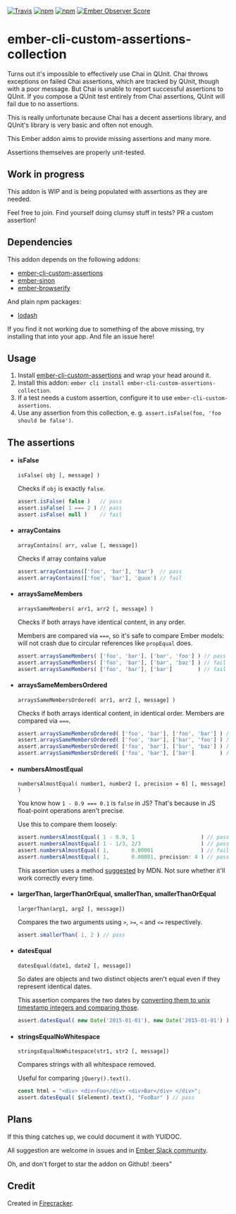 [![Travis](https://travis-ci.org/lolmaus/ember-cli-custom-assertions-collection.svg)](https://travis-ci.org/lolmaus/ember-cli-custom-assertions-collection)
[![npm](https://img.shields.io/npm/v/ember-cli-custom-assertions-collection.svg)](https://www.npmjs.com/package/ember-cli-custom-assertions-collection)
[![npm](https://img.shields.io/npm/dm/ember-cli-custom-assertions-collection.svg)](https://www.npmjs.com/package/ember-cli-custom-assertions-collection)
[![Ember Observer Score](http://emberobserver.com/badges/ember-cli-custom-assertions-collection.svg)](http://emberobserver.com/addons/ember-cli-custom-assertions-collection)

# ember-cli-custom-assertions-collection

Turns out it's impossible to effectively use Chai in QUnit. Chai throws exceptions on failed Chai assertions, which are tracked by QUnit, though with a poor message. But Chai is unable to report successful assertions to QUnit. If you compose a QUnit test entirely from Chai assertions, QUnit will fail due to no assertions.

This is really unfortunate because Chai has a decent assertions library, and QUnit's library is very basic and often not enough.

This Ember addon aims to provide missing assertions and many more.

Assertions themselves are properly unit-tested.


## Work in progress

This addon is WIP and is being populated with assertions as they are needed.

Feel free to join. Find yourself doing clumsy stuff in tests? PR a custom assertion!


## Dependencies

This addon depends on the following addons:

* [ember-cli-custom-assertions](https://github.com/dockyard/ember-cli-custom-assertions)
* [ember-sinon](https://github.com/csantero/ember-sinon)
* [ember-browserify](https://github.com/ef4/ember-browserify)

And plain npm packages:

* [lodash](https://www.npmjs.com/package/lodash)

If you find it not working due to something of the above missing, try installing that into your app. And file an issue here!


## Usage

1. Install [ember-cli-custom-assertions](https://github.com/dockyard/ember-cli-custom-assertions) and wrap your head around it.
2. Install this addon: `ember cli install ember-cli-custom-assertions-collection`.
3. If a test needs a custom assertion, configure it to use `ember-cli-custom-assertions`.
4. Use any assertion from this collection, e. g. `assert.isFalse(foo, 'foo should be false')`.


## The assertions

* #### isFalse

  ```
  isFalse( obj [, message] )
  ```

  Checks if `obj` is exactly `false`.

  ```js
  assert.isFalse( false )   // pass
  assert.isFalse( 1 === 2 ) // pass
  assert.isFalse( null )    // fail
  ```

* #### arrayContains

  ```
  arrayContains( arr, value [, message])
  ```
  
  Checks if array contains value
  
  ```js
  assert.arrayContains(['foo', 'bar'], 'bar')  // pass
  assert.arrayContains(['foo', 'bar'], 'quux') // fail
  ```

* #### arraysSameMembers

  ```
  arraysSameMembers( arr1, arr2 [, message] )
  ```
  
  Checks if both arrays have identical content, in any order.
  
  Members are compared via `===`, so it's safe to compare Ember models: will not crash due to circular references like `propEqual` does.
  
  ```js
  assert.arraysSameMembers( ['foo', 'bar'], ['bar', 'foo'] ) // pass
  assert.arraysSameMembers( ['foo', 'bar'], ['bar', 'baz'] ) // fail
  assert.arraysSameMembers( ['foo', 'bar'], ['bar']        ) // fail
  ```
  

* #### arraysSameMembersOrdered

  ```
  arraysSameMembersOrdered( arr1, arr2 [, message] )
  ```
  
  Checks if both arrays identical content, in identical order. Members are compared via `===`.
  
  ```js
  assert.arraysSameMembersOrdered( ['foo', 'bar'], ['foo', 'bar'] ) // pass
  assert.arraysSameMembersOrdered( ['foo', 'bar'], ['bar', 'foo'] ) // fail
  assert.arraysSameMembersOrdered( ['foo', 'bar'], ['bar', 'baz'] ) // fail
  assert.arraysSameMembersOrdered( ['foo', 'bar'], ['bar']        ) // fail
  ```


* #### numbersAlmostEqual

  ```
  numbersAlmostEqual( number1, number2 [, precision = 6] [, message] )
  ```
  
  You know how `1 - 0.9 === 0.1` is `false` in JS? That's because in JS float-point operations aren't precise.
  
  Use this to compare them loosely:
  
  ```js
  assert.numbersAlmostEqual( 1 - 0.9, 1                     ) // pass
  assert.numbersAlmostEqual( 1 - 1/3, 2/3                   ) // pass
  assert.numbersAlmostEqual( 1,       0.00001               ) // fail
  assert.numbersAlmostEqual( 1,       0.00001, precision: 4 ) // pass
  ```
  
  This assertion uses a method [suggested](https://developer.mozilla.org/en-US/docs/Web/JavaScript/Reference/Global_Objects/Number/EPSILON#Testing_equality) by MDN. Not sure whether it'll work correctly every time.


* #### largerThan, largerThanOrEqual, smallerThan, smallerThanOrEqual

  ```
  largerThan(arg1, arg2 [, message])
  ```
  
  Compares the two arguments using `>`, `>=`, `<` and `<=` respectively.
  
  ```js
  assert.smallerThan( 1, 2 ) // pass
  ```


* #### datesEqual

  ```
  datesEqual(date1, date2 [, message])
  ```
  
  So dates are objects and two distinct objects aren't equal even if they represent identical dates.
  
  This assertion compares the two dates by [converting them to unix timestamp integers and comparing those](http://stackoverflow.com/a/15470428/901944).
  
  ```js
  assert.datesEqual( new Date('2015-01-01'), new Date('2015-01-01') ) // pass
  ```


* #### stringsEqualNoWhitespace

  ```
  stringsEqualNoWhitespace(str1, str2 [, message])
  ```
  
  Compares strings with all whitespace removed.
  
  Useful for comparing `jQuery().text()`.
  
  ```js
  const html = "<div> <div>Foo</div> <div>Bar</div> </div>";
  assert.datesEqual( $(element).text(), "FooBar" ) // pass
  ```
  



## Plans

If this thing catches up, we could document it with YUIDOC.

All suggestion are welcome in issues and in [Ember Slack community](https://ember-community-slackin.herokuapp.com/).

Oh, and don't forget to star the addon on Github! :beers"



## Credit

Created in [Firecracker](http://firecracker.me).
